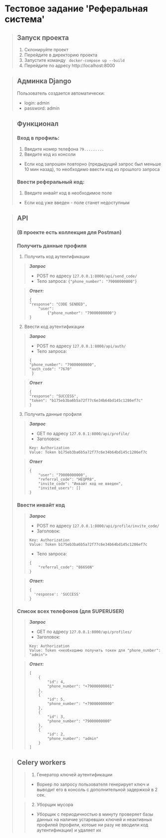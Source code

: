 # Тестовое задание 'Реферальная система' #

> ## Запуск проекта ##
> 1. Склонируйте проект
> 2. Перейдите в директорию проекта
> 3. Запустите команду ``` docker-compose up --build```
> 4. Перейдите по адресу http://localhost:8000

> ## Админка Django ##
> Пользователь создается автоматически:
> - login: admin
> - password: admin

> ## Функционал ##
> ### Вход в профиль: ###
> 1. Введите номер телефона ```79.........```
> 2. Введите код из консоли
> - Если код запрошен повторно (предыдущий запрос был меньше 10 мин назад), то необходимо ввести код из прошлого запроса
> 
> ### Ввести реферальный код: ###
> 1. Введите инвайт код в необходимое поле
> - Если код уже введен - поле станет недоступным

> ## API ##
> ### (В проекте есть коллекция для Postman)  ###
> ### Получить данные профиля  ###
> 1. Получить код аутентификации
> > ***Запрос***
> > - POST по адресу ```127.0.0.1:8000/api/send_code/```
> > - Тело запроса:
> > ```{"phone_number": "79000000000"}```
>
> > ***Ответ:***
> > ```
> > {
> > "response": "CODE SENDED",
> >     "user":
> >         {"phone_number": "79000000000"}
> > }
> > ```
> >
> 2. Ввести код аутентификации
> > ***Запрос***
> > - POST по адресу ```127.0.0.1:8000/api/auth/```
> > - Тело запроса:
> > ```
> > {
> > "phone_number": "79000000000",
> > "auth_code": "7670"
> >  }
> > ```
>
> > ***Ответ***
> > ```
> > {
> > "response": "SUCCESS",
> > "token": "b175eb3ba6b5a72f77c6e34b64bd145c1286ef7c"
> > }
> > ```
> >
> 3. Получить данные профиля
> > ***Запрос***
> > - GET по адресу ```127.0.0.1:8000/api/profile/```
> > - Заголовок:
> > ```
> > Key: Authorization
> > Value: Token b175eb3ba6b5a72f77c6e34b64bd145c1286ef7c
> > ```
>
> > ***Ответ***
> > ```
> > {
> >     "user": "79000000000",
> >     "referral_code": "HEQPR8",
> >     "invite_code": "Инвайт код не введен",
> >     "invited_users": []
> > }
> > ```
> 
> ### Ввести инвайт код  ###
> > ***Запрос***
> > - POST по адресу ```127.0.0.1:8000/api/profile/invite_code/```
> > - Заголовок:
> > ```
> > Key: Authorization
> > Value: Token b175eb3ba6b5a72f77c6e34b64bd145c1286ef7c
> > ```
> > 
> > - Тело запроса:
> > ```
> > {
> >     "referral_code": "866S6N"
> > }
> > ```
>
> > ***Ответ:***
> > ```
> > {
> >   'response': 'SUCCESS'
> > }
> > ```
>
> ### Список всех телефонов (для SUPERUSER)  ###
> > ***Запрос***
> > - GET по адресу ```127.0.0.1:8000/api/profiles/```
> > - Заголовок:
> > ```
> > Key: Authorization
> > Value: Token <необходимо получить токен для "phone_number": "admin">
> > ```
>
> > ***Ответ:***
> > ```
> > [
> >     {
> >         "id": 4,
> >         "phone_number": "+79000000001"
> >     },
> >     {
> >         "id": 5,
> >         "phone_number": "+79000000000"
> >     },
> >     {
> >         "id": 3,
> >         "phone_number": "79000000000"
> >     },
> >     {
> >         "id": 2,
> >         "phone_number": "admin"
> >     }
> > ]
> > ```

> ## Celery workers ##
> > 1. Генератор ключей аутентификации
> > - Воркер по запросу пользователя генерирует ключ и выводит его в консоль с дополнительной задержкой в 2 сек.
>
> > 2. Уборщик мусора
> > - Уборщик с периодичностью в минуту проверяет базы данных на наличие устаревших ключей и неактивных профилей (профили, котоые ни разу не вводили код аутентификации) и удаляет их
